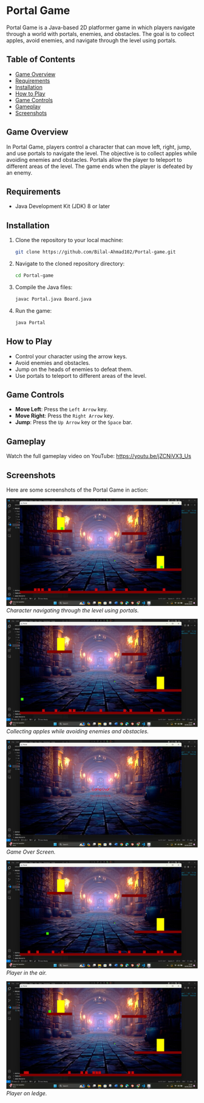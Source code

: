 # Portal Game

Portal Game is a Java-based 2D platformer game in which players navigate through a world with portals, enemies, and obstacles. The goal is to collect apples, avoid enemies, and navigate through the level using portals.

## Table of Contents

- [Game Overview](#game-overview)
- [Requirements](#requirements)
- [Installation](#installation)
- [How to Play](#how-to-play)
- [Game Controls](#game-controls)
- [Gameplay](#Gameplay)
- [Screenshots](#screenshots)

## Game Overview

In Portal Game, players control a character that can move left, right, jump, and use portals to navigate the level. The objective is to collect apples while avoiding enemies and obstacles. Portals allow the player to teleport to different areas of the level. The game ends when the player is defeated by an enemy.

## Requirements

- Java Development Kit (JDK) 8 or later

## Installation

1. Clone the repository to your local machine:

    ```bash
    git clone https://github.com/Bilal-Ahmad102/Portal-game.git
    ```

2. Navigate to the cloned repository directory:

    ```bash
    cd Portal-game
    ```

3. Compile the Java files:

    ```bash
    javac Portal.java Board.java
    ```

4. Run the game:

    ```bash
    java Portal
    ```

## How to Play

- Control your character using the arrow keys.
- Avoid enemies and obstacles.
- Jump on the heads of enemies to defeat them.
- Use portals to teleport to different areas of the level.

## Game Controls

- **Move Left**: Press the `Left Arrow` key.
- **Move Right**: Press the `Right Arrow` key.
- **Jump**: Press the `Up Arrow` key or the `Space` bar.

## Gameplay

Watch the full gameplay video on YouTube:
https://youtu.be/jZCNiVX3_Us

## Screenshots

Here are some screenshots of the Portal Game in action:

![Screenshot 1](https://github.com/Bilal-Ahmad102/Portal-game/blob/main/src/new_game_resources/Screenshot%20(320).png)
*Character navigating through the level using portals.*

![Screenshot 2](https://github.com/Bilal-Ahmad102/Portal-game/blob/main/src/new_game_resources/Screenshot%20(318).png)
*Collecting apples while avoiding enemies and obstacles.*

![Screenshot 3](https://github.com/Bilal-Ahmad102/Portal-game/blob/main/src/new_game_resources/Screenshot%20(317).png)
*Game Over Screen.*

![Screenshot 4](https://github.com/Bilal-Ahmad102/Portal-game/blob/main/src/new_game_resources/Screenshot%20(319).png)
*Player in the air.*

![Screenshot 5](https://github.com/Bilal-Ahmad102/Portal-game/blob/main/src/new_game_resources/Screenshot%20(316).png)
*Player on ledge.*
